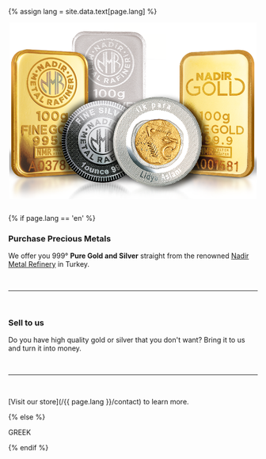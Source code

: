 {% assign lang = site.data.text[page.lang] %}

<img style="display: block; margin-bottom:30px; margin-left: auto; margin-right: auto; max-width:500px;" src="/images/metals/nadir-gold-silver.png">

{% if page.lang == 'en' %}
### Purchase Precious Metals

We offer you 999° **Pure Gold and Silver** 
straight from the renowned [Nadir Metal Refinery](https://www.nadirmetal.com.tr/en/home/) in Turkey.

<br>
<hr>
<br>

### Sell to us

Do you have high quality gold or silver that you don't want? Bring it to us and turn it into money.

<br>
<hr>
<br> 

[Visit our store](/{{ page.lang }}/contact) to learn more.

{% else %}

GREEK

{% endif %}